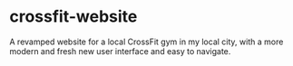 # crossfit-website
A revamped website for a local CrossFit gym in my local city, with a more modern and fresh new user interface and easy to navigate. 
